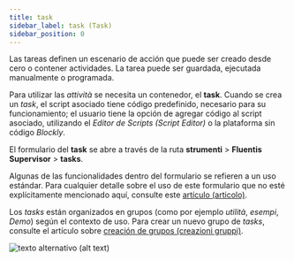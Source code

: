 ```yaml
---
title: task
sidebar_label: task (Task)
sidebar_position: 0
---
```


Las tareas definen un escenario de acción que puede ser creado desde cero o contener actividades. La tarea puede ser guardada, ejecutada manualmente o programada.

Para utilizar las *attività* se necesita un contenedor, el **task**. Cuando se crea un *task*, el script asociado tiene código predefinido, necesario para su funcionamiento; el usuario tiene la opción de agregar código al script asociado, utilizando el *Editor de Scripts (Script Editor)* o la plataforma sin código *Blockly*.

El formulario del **task** se abre a través de la ruta **strumenti** > **Fluentis Supervisor** > **tasks**.

Algunas de las funcionalidades dentro del formulario se refieren a un uso estándar. Para cualquier detalle sobre el uso de este formulario que no esté explícitamente mencionado aquí, consulte este [artículo (articolo)](/docs/guide/common).

Los *tasks* están organizados en grupos (como por ejemplo *utilità*, *esempi*, *Demo*) según el contexto de uso. Para crear un nuevo grupo de *tasks*, consulte el artículo sobre [creación de grupos (creazioni gruppi)](../../group-creation).

![texto alternativo (alt text)](/img/it-it/applications/supervisor/supervisor8.png)